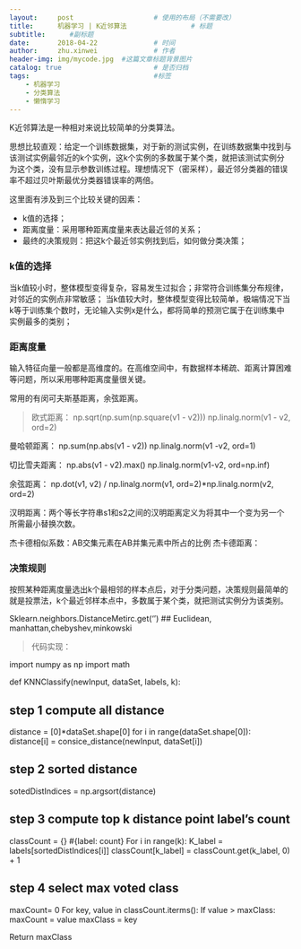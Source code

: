 ```yaml
---
layout:     post   				    # 使用的布局（不需要改）
title:      机器学习 | K近邻算法 				# 标题 
subtitle:      #副标题
date:       2018-04-22 				# 时间
author:     zhu.xinwei 		    	# 作者
header-img: img/mycode.jpg 	#这篇文章标题背景图片
catalog: true 						# 是否归档
tags:								#标签
    - 机器学习
    - 分类算法
    - 懒惰学习
---
```


K近邻算法是一种相对来说比较简单的分类算法。

思想比较直观：给定一个训练数据集，对于新的测试实例，在训练数据集中找到与该测试实例最邻近的k个实例，这k个实例的多数属于某个类，就把该测试实例分为这个类，没有显示参数训练过程。理想情况下（密采样），最近邻分类器的错误率不超过贝叶斯最优分类器错误率的两倍。

这里面有涉及到三个比较关键的因素：
- k值的选择；
- 距离度量：采用哪种距离度量来表达最近邻的关系；
- 最终的决策规则：把这k个最近邻实例找到后，如何做分类决策；

### k值的选择

当k值较小时，整体模型变得复杂，容易发生过拟合；非常符合训练集分布规律，对邻近的实例点非常敏感；
当k值较大时，整体模型变得比较简单，极端情况下当k等于训练集个数时，无论输入实例x是什么，都将简单的预测它属于在训练集中实例最多的类别；

### 距离度量

输入特征向量一般都是高维度的。在高维空间中，有数据样本稀疏、距离计算困难等问题，所以采用哪种距离度量很关键。

常用的有闵可夫斯基距离，余弦距离。

> 欧式距离：
np.sqrt(np.sum(np.square(v1 - v2)))
np.linalg.norm(v1 - v2, ord=2)

曼哈顿距离：
np.sum(np.abs(v1 - v2))
np.linalg.norm(v1 -v2, ord=1)

切比雪夫距离：
np.abs(v1 - v2).max()
np.linalg.norm(v1-v2, ord=np.inf)

余弦距离：
np.dot(v1, v2) / np.linalg.norm(v1, ord=2)*np.linalg.norm(v2, ord=2)

汉明距离：两个等长字符串s1和s2之间的汉明距离定义为将其中一个变为另一个所需最小替换次数。

杰卡德相似系数：AB交集元素在AB并集元素中所占的比例
杰卡德距离：


### 决策规则

按照某种距离度量选出k个最相邻的样本点后，对于分类问题，决策规则最简单的就是投票法，k个最近邻样本点中，多数属于某个类，就把测试实例分为该类别。


Sklearn.neighbors.DistanceMetirc.get(‘’)  ## Euclidean, manhattan,chebyshev,minkowski




> 代码实现：

import numpy as np
import math

def KNNClassify(newInput, dataSet, labels, k):

## step 1 compute all distance
distance = [0]*dataSet.shape[0]
for i in range(dataSet.shape[0]):
distance[i] = consice_distance(newInput, dataSet[i])

## step 2 sorted distance
sotedDistIndices = np.argsort(distance)

## step 3 compute top k distance point label’s count
classCount = {} #{label: count}
For i in range(k):
K_label = labels[sortedDistIndices[i]]
classCount[k_label] = classCount.get(k_label, 0) + 1

## step 4 select max voted class
maxCount= 0
For key, value in classCount.iterms():
If value > maxClass:
maxCount = value
maxClass = key

Return maxClass